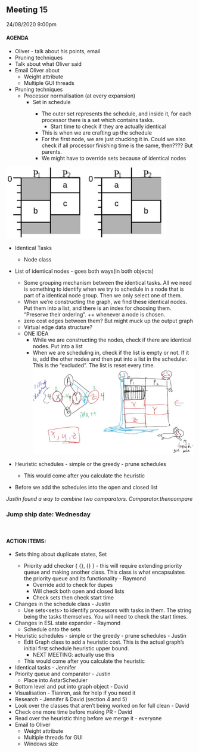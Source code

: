 ## Meeting 15
24/08/2020 9:00pm

#### AGENDA
- Oliver - talk about his points, email
- Pruning techniques
- Talk about what Oliver said
- Email Oliver about
    - Weight attribute
    - Multiple GUI threads
- Pruning techniques
    - Processor normalisation (at every expansion) 
        - Set<Sets> in schedule
            - The outer set represents the schedule, and inside it, for each processor there is a set which contains tasks.
                - Start time to check if they are actually identical
            - This is when we are crafting up the schedule
            - For the first node, we are just chucking it in. Could we also check if all processor finishing time is the same, then???? But parents.
            - We might have to override sets because of identical nodes
            
![normalisedProcessorImage](normalised_processors_image.JPG)
- Identical Tasks
    - Node class
- List of identical nodes - goes both ways(in both objects)
    - Some grouping mechanism between the identical tasks. All we need is something to identify when we try to schedule in a node that is part of a identical node group. Then we only select one of them.
    - When we’re constructing the graph, we find these identical nodes. Put them into a list, and there is an index for choosing them. “Preserve their ordering”. ++ whenever a node is chosen.
    - zero cost edges between them? But might muck up the output graph
    - Virtual edge data structure?
    - ONE IDEA
        - While we are constructing the nodes, check if there are identical nodes. Put into a list
        - When we are scheduling in, check if the list is empty or not. If it is, add the other nodes and then put into a list in the scheduler. This is the “excluded”. The list is reset every time.
![identicalNodeSketch](identical_node_sketch.JPG)

- Heuristic schedules - simple or the greedy - prune schedules
    - This would come after you calculate the heuristic
- Before we add the schedules into the open and closed list

_Justin found a way to combine two comparators. Comparator.thencompare_

### Jump ship date: Wednesday

&nbsp;
#### ACTION ITEMS:
- Sets thing about duplicate states, Set<Set>
    - Priority add checker { {}, {} } - this will require extending priority queue and making another class. This class is what encapsulates the priority queue and its functionality - Raymond
        - Override add to check for dupes
        - Will check both open and closed lists
        - Check sets then check start time
- Changes in the schedule class - Justin
    - Use sets<sets<String>> to identify processors with tasks in them. The string being the tasks themselves. You will need to check the start times.
- Changes in ESL state expander - Raymond
    - Schedule onto the sets
- Heuristic schedules - simple or the greedy - prune schedules - Justin
    - Edit Graph class to add a heuristic cost. This is the actual graph’s initial first schedule heuristic upper bound.
        - NEXT MEETING: actually use this
    - This would come after you calculate the heuristic
- Identical tasks - Jennifer
- Priority queue and comparator - Justin
    - Place into AstarScheduler
- Bottom level and put into graph object - David
- Visualisation - Tianren, ask for help if you need it
- Research - Jennifer & David (section 4 and 5)
- Look over the classes that aren’t being worked on for full clean - David
- Check one more time before making PR - David
- Read over the heuristic thing before we merge it - everyone
- Email to Oliver
    - Weight attribute
    - Multiple threads for GUI
    - Windows size
